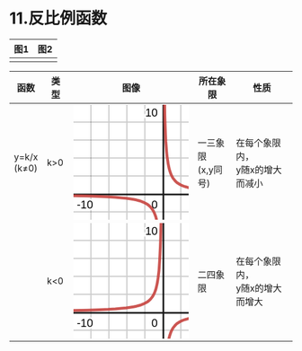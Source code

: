 # 11.反比例函数
| 图1 | 图2 |
|-| - |
|||

| 函数 | 类型 | 图像 | 所在象限 | 性质 |
| -    |  -  |  -   |  -      |  -   |
| y=k/x<br>(k≠0) | k>0 | <svg xmlns="http://www.w3.org/2000/svg" width="320" height="320"><g transform="scale(2,2)"><path fill="#fff" stroke="none" d="M0,0H160V160H0z"/><path d="M-0.5,0V160M31.5,0V160M47.5,0V160M63.5,0V160M95.5,0V160M111.5,0V160M127.5,0V160M143.5,0V160M0,143.5H160M0,127.5H160M0,111.5H160M0,95.5H160M0,63.5H160M0,47.5H160M0,31.5H160M0,15.5H160M0-0.5H160" style="stroke-miterlimit:10;stroke-opacity:.2;paint-order:fill stroke markers;stroke:#000;fill:none"/><path d="M15.5,0V160" style="stroke-miterlimit:10;stroke-opacity:.2;paint-order:fill stroke markers;stroke:#010000;fill:none"/><path d="M-0.5,0V160M0-0.5H160" style="stroke-miterlimit:10;stroke-opacity:.25;paint-order:fill stroke markers;stroke:#000;fill:none"/><path d="M80,0V160M0,80H160" style="stroke-width:1.5;stroke-miterlimit:10;stroke-opacity:.9;paint-order:fill stroke markers;stroke:#000;fill:none"/><text x="72.2" y="92.7" style="stroke-width:3;stroke-miterlimit:2;text-anchor:middle;text-decoration:normal;font-weight:normal;font-style:normal;font-size:10;font-family:Arial;stroke:#fff;fill:none">0</text><text x="72.2" y="92.7" style="text-anchor:middle;text-decoration:normal;font-weight:normal;font-style:normal;font-size:10;font-family:Arial;stroke:none;fill:#000">0</text><text x="10.2" y="92.7" style="stroke-width:3;stroke-miterlimit:2;text-anchor:middle;text-decoration:normal;font-weight:normal;font-style:normal;font-size:10;font-family:Arial;stroke:#fff;fill:none">-10</text><text x="10.2" y="92.7" style="text-anchor:middle;text-decoration:normal;font-weight:normal;font-style:normal;font-size:10;font-family:Arial;stroke:none;fill:#000">-10</text><text x="151.4" y="92.7" style="stroke-width:3;stroke-miterlimit:2;text-anchor:middle;text-decoration:normal;font-weight:normal;font-style:normal;font-size:10;font-family:Arial;stroke:#fff;fill:none">10</text><text x="151.4" y="92.7" style="text-anchor:middle;text-decoration:normal;font-weight:normal;font-style:normal;font-size:10;font-family:Arial;stroke:none;fill:#000">10</text><text x="67.8" y="154.7" style="stroke-width:3;stroke-miterlimit:2;text-anchor:middle;text-decoration:normal;font-weight:normal;font-style:normal;font-size:10;font-family:Arial;stroke:#fff;fill:none">-10</text><text x="67.8" y="154.7" style="text-anchor:middle;text-decoration:normal;font-weight:normal;font-style:normal;font-size:10;font-family:Arial;stroke:none;fill:#000">-10</text><text x="69.4" y="10.7" style="stroke-width:3;stroke-miterlimit:2;text-anchor:middle;text-decoration:normal;font-weight:normal;font-style:normal;font-size:10;font-family:Arial;stroke:#fff;fill:none">10</text><text x="69.4" y="10.7" style="text-anchor:middle;text-decoration:normal;font-weight:normal;font-style:normal;font-size:10;font-family:Arial;stroke:none;fill:#000">10</text><path d="M-0.5,81.1l13.2,0.3,10.2,0.4,7.9,0.3,6.4,0.4,5.2,0.5,4.3,0.4,3.6,0.5,3.1,0.5,2.6,0.5,2.2,0.6,2,0.6,1.7,0.7,1.5,0.7,1.4,0.7,1.3,0.8,1.1,0.9,1.1,1,0.8,1,0.8,1,0.7,1,0.7,1.2,0.6,1.3,0.6,1.4,0.6,1.6,0.5,1.7,0.4,1.8,0.5,2.2,0.4,2.4,0.4,2.6,0.4,3.2,0.4,3.4,0.3,4.3,0.3,4.7,0.3,5.8,0.3,6.5,0.3,8.4,0.3,11.1,0.1,8m3-171l0.1,3.1,0.2,12.2,0.3,9,0.3,7.8,0.3,6.1,0.4,5.3,0.3,4.3,0.4,3.8,0.5,3.3,0.4,2.8,0.5,2.5,0.4,2,0.5,1.9,0.6,1.7,0.5,1.5,0.6,1.3,0.6,1.2,0.7,1.2,0.8,1,0.8,1,0.9,1,1,0.9,1.2,0.8,1.3,0.8,1.4,0.7,1.5,0.7,1.8,0.6,2,0.6,2.2,0.6,2.5,0.5,3,0.5,3.4,0.4,4.1,0.4,4.8,0.4,5.9,0.4,7.1,0.4,8.9,0.3,11.1,0.3,5.2,0.1" style="stroke-opacity:.9;stroke-width:2.5;stroke-miterlimit:10;stroke-linejoin:round;stroke-linecap:round;paint-order:fill stroke markers;stroke:#c74440;fill:none"/></g></svg>  | 一三象限<br>(x,y同号) | 在每个象限内，<br>y随x的增大而减小 |
| | k<0 |  <svg xmlns="http://www.w3.org/2000/svg" width="320" height="320"><g transform="scale(2,2)"><path fill="#fff" stroke="none" d="M0,0H160V160H0z"/><path d="M-0.5,0V160M15.5,0V160M31.5,0V160M47.5,0V160M63.5,0V160M95.5,0V160M111.5,0V160M127.5,0V160M143.5,0V160M0,143.5H160M0,127.5H160M0,111.5H160M0,95.5H160M0,63.5H160M0,47.5H160M0,31.5H160M0,15.5H160M0-0.5H160" style="stroke-miterlimit:10;stroke-opacity:.2;paint-order:fill stroke markers;stroke:#000;fill:none"/><path d="M-0.5,0V160M0-0.5H160" style="stroke-miterlimit:10;stroke-opacity:.25;paint-order:fill stroke markers;stroke:#000;fill:none"/><path d="M80,0V160M0,80H160" style="stroke-width:1.5;stroke-miterlimit:10;stroke-opacity:.9;paint-order:fill stroke markers;stroke:#000;fill:none"/><text x="72.2" y="92.7" style="stroke-width:3;stroke-miterlimit:2;text-anchor:middle;text-decoration:normal;font-weight:normal;font-style:normal;font-size:10;font-family:Arial;stroke:#fff;fill:none">0</text><text x="72.2" y="92.7" style="text-anchor:middle;text-decoration:normal;font-weight:normal;font-style:normal;font-size:10;font-family:Arial;stroke:none;fill:#000">0</text><text x="10.2" y="92.7" style="stroke-width:3;stroke-miterlimit:2;text-anchor:middle;text-decoration:normal;font-weight:normal;font-style:normal;font-size:10;font-family:Arial;stroke:#fff;fill:none">-10</text><text x="10.2" y="92.7" style="text-anchor:middle;text-decoration:normal;font-weight:normal;font-style:normal;font-size:10;font-family:Arial;stroke:none;fill:#000">-10</text><text x="151.4" y="92.7" style="stroke-width:3;stroke-miterlimit:2;text-anchor:middle;text-decoration:normal;font-weight:normal;font-style:normal;font-size:10;font-family:Arial;stroke:#fff;fill:none">10</text><text x="151.4" y="92.7" style="text-anchor:middle;text-decoration:normal;font-weight:normal;font-style:normal;font-size:10;font-family:Arial;stroke:none;fill:#000">10</text><text x="67.8" y="154.7" style="stroke-width:3;stroke-miterlimit:2;text-anchor:middle;text-decoration:normal;font-weight:normal;font-style:normal;font-size:10;font-family:Arial;stroke:#fff;fill:none">-10</text><text x="67.8" y="154.7" style="text-anchor:middle;text-decoration:normal;font-weight:normal;font-style:normal;font-size:10;font-family:Arial;stroke:none;fill:#000">-10</text><text x="69.4" y="10.7" style="stroke-width:3;stroke-miterlimit:2;text-anchor:middle;text-decoration:normal;font-weight:normal;font-style:normal;font-size:10;font-family:Arial;stroke:#fff;fill:none">10</text><text x="69.4" y="10.7" style="text-anchor:middle;text-decoration:normal;font-weight:normal;font-style:normal;font-size:10;font-family:Arial;stroke:none;fill:#000">10</text><path d="M-0.5,77.9l13.2-0.3,10.2-0.4,7.9-0.3,6.4-0.4,5.2-0.5,4.3-0.4,3.6-0.5,3.1-0.5,2.6-0.5,2.2-0.6,2-0.6,1.7-0.7,1.5-0.7,1.4-0.7,1.3-0.8,1.1-0.9,1.1-1,0.8-1,0.8-1,0.7-1,0.7-1.2,0.6-1.3,0.6-1.4,0.6-1.6,0.5-1.7,0.4-1.8,0.5-2.2,0.4-2.4,0.4-2.6,0.4-3.2,0.4-3.4,0.3-4.3,0.3-4.7,0.3-5.8,0.3-6.5,0.3-8.4,0.3-11.1,0.1-7m3,171l0.1-4.1,0.2-12.2,0.3-9,0.3-7.8,0.3-6.1,0.4-5.3,0.3-4.3,0.4-3.8,0.5-3.3,0.4-2.8,0.5-2.5,0.4-2,0.5-1.9,0.6-1.7,0.5-1.5,0.6-1.3,0.6-1.2,0.7-1.2,0.8-1,0.8-1,0.9-1,1-0.9,1.2-0.8,1.3-0.8,1.4-0.7,1.5-0.7,1.8-0.6,2-0.6,2.2-0.6,2.5-0.5,3-0.5,3.4-0.4,4.1-0.4,4.8-0.4,5.9-0.4,7.1-0.4,8.9-0.3,11.1-0.3,5.2-0.1" style="stroke-opacity:.9;stroke-width:2.5;stroke-miterlimit:10;stroke-linejoin:round;stroke-linecap:round;paint-order:fill stroke markers;stroke:#c74440;fill:none"/></g></svg> | 二四象限 | 在每个象限内，<br>y随x的增大而增大 |